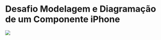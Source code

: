 # Desafio Modelagem e Diagramação de um Componente iPhone

[![](https://mermaid.ink/img/pako:eNptks1uwjAMx1-lyqnT4AV6mIS2yw5DaEw75WIS01pL7cpN0Abi3ZdBQXQlp-Rvxz9_HYwTj6YyLkDfvxDUCq3lIp-TUrxjp-JTFH1LPTkIxeFs_juPURxo-XCjdJD6f1KPAR0JwxCiXEclrov29Bo8j5ZvsYsOFEMjH_nvVpicjLiB6gwZ4nBqUeWWCBHZ4zgLykEI9FlUkeRT9uV98hJ2WIMXfeWIyhhHYPymDekKauJrHUnDCO7pXO1SdrDYQDnOLEGgPVxC3M-BVo0wXsBX4yDP50_TsUw8ph2cuExKtWxmJjezBfJ5J058a2KDLVpT5asH_bLG8jH7Qaavf9iZKmrCmVFJdWOqLYQ-v1Ln8xSGhRrU4y9LDsfL?type=png)](https://mermaid.live/edit#pako:eNptks1uwjAMx1-lyqnT4AV6mIS2yw5DaEw75WIS01pL7cpN0Abi3ZdBQXQlp-Rvxz9_HYwTj6YyLkDfvxDUCq3lIp-TUrxjp-JTFH1LPTkIxeFs_juPURxo-XCjdJD6f1KPAR0JwxCiXEclrov29Bo8j5ZvsYsOFEMjH_nvVpicjLiB6gwZ4nBqUeWWCBHZ4zgLykEI9FlUkeRT9uV98hJ2WIMXfeWIyhhHYPymDekKauJrHUnDCO7pXO1SdrDYQDnOLEGgPVxC3M-BVo0wXsBX4yDP50_TsUw8ph2cuExKtWxmJjezBfJ5J058a2KDLVpT5asH_bLG8jH7Qaavf9iZKmrCmVFJdWOqLYQ-v1Ln8xSGhRrU4y9LDsfL)